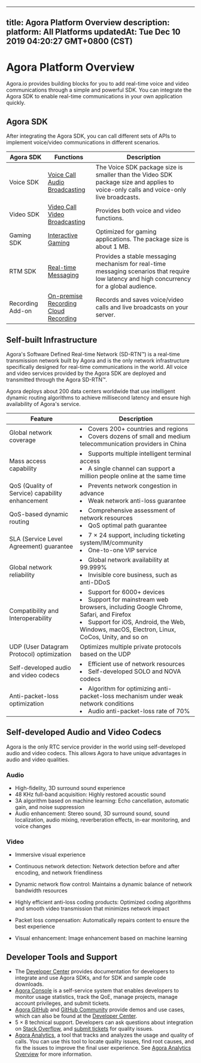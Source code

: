 
---
title: Agora Platform Overview
description: 
platform: All Platforms
updatedAt: Tue Dec 10 2019 04:20:27 GMT+0800 (CST)
---
# Agora Platform Overview
Agora.io provides building blocks for you to add real-time voice and video communications through a simple and powerful SDK. You can integrate the Agora SDK to enable real-time communications in your own application quickly.

## Agora SDK

After integrating the Agora SDK, you can call different sets of APIs to implement voice/video communications in different scenarios. 

| Agora SDK        | Functions                                                    | Description                                                  |
| ---------------- | ------------------------------------------------------------ | ------------------------------------------------------------ |
| Voice SDK        | [Voice Call](../../en/Voice/product_voice.md) <br>[Audio Broadcasting](../../en/Audio%20Broadcast/product_live_audio.md) | The Voice SDK package size is smaller than the Video SDK package size and applies to voice-only calls and voice-only live broadcasts. |
| Video SDK        | [Video Call](../../en/Video/product_video.md) <br>[Video Broadcasting](../../en/Interactive%20Broadcast/product_live.md) | Provides both voice and video functions.                     |
| Gaming SDK       | [Interactive Gaming](../../cn/Interactive%20Gaming/product_gaming.md) | Optimized for gaming applications. The package size is about 1 MB. |
| RTM SDK          | [Real-time Messaging](../../en/Real-time-Messaging/product_rtm.md)   | Provides a stable messaging mechanism for real-time messaging scenarios that require low latency and high concurrency for a global audience. |
| Recording Add-on | [On-premise Recording](../../en/Recording/product_recording.md)<br/>[Cloud Recording](../../en/cloud-recording/product_cloud_recording.md) | Records and saves voice/video calls and live broadcasts on your server. |

## Self-built Infrastructure

Agora's Software Defined Real-time Network (SD-RTN™) is a real-time transmission network built by Agora and is the only network infrastructure specifically designed for real-time communications in the world. All voice and video services provided by the Agora SDK are deployed and transmitted through the Agora SD-RTN™. 

Agora deploys about 200 data centers worldwide that use intelligent dynamic routing algorithms to achieve millisecond latency and ensure high availability of Agora's service.

| Feature                                         | Description                                                  |
| ----------------------------------------------- | ------------------------------------------------------------ |
| Global network coverage                         | <li>Covers 200+ countries and regions<li>Covers dozens of small and medium telecommunication providers in China |
| Mass access capability                          | <li>Supports multiple intelligent terminal access<li>A single channel can support a million people online at the same time |
| QoS (Quality of Service) capability enhancement | <li>Prevents network congestion in advance<li>Weak network anti-loss guarantee |
| QoS-based dynamic routing                       | <li>Comprehensive assessment of network resources<li>QoS optimal path guarantee |
| SLA (Service Level Agreement) guarantee         | <li>7 &times; 24 support, including ticketing system/IM/community<li>One-to-one VIP service |
| Global network reliability                      | <li>Global network availability at 99.999%<li>Invisible core business, such as anti-DDoS |
| Compatibility and Interoperability              | <li>Support for 6000+ devices <li> Support for mainstream web browsers, including Google Chrome, Safari, and Firefox<li>Support for iOS, Android, the Web, Windows, macOS, Electron, Linux, CoCos, Unity, and so on |
| UDP (User Datagram Protocol) optimization       | Optimizes multiple private protocols based on the UDP        |
| Self-developed audio and video codecs           | <li>Efficient use of network resources<li>Self-developed SOLO and NOVA codecs |
| Anti-packet-loss optimization                   | <li>Algorithm for optimizing anti-packet-loss mechanism under weak network conditions<li>Audio anti-packet-loss rate of 70% |

## Self-developed Audio and Video Codecs

Agora is the only RTC service provider in the world using self-developed audio and video codecs. This allows Agora to have unique advantages in audio and video qualities.

### Audio

- High-fidelity, 3D surround sound experience
- 48 KHz full-band acquisition: Highly restored acoustic sound
- 3A algorithm based on machine learning: Echo cancellation, automatic gain, and noise suppression
- Audio enhancement: Stereo sound, 3D surround sound, sound localization, audio mixing, reverberation effects, in-ear monitoring, and voice changes

### Video

- Immersive visual experience

- Continuous network detection: Network detection before and after encoding, and network friendliness
- Dynamic network flow control: Maintains a dynamic balance of network bandwidth resources
- Highly efficient anti-loss coding products: Optimized coding algorithms and smooth video transmission that minimizes network impact
- Packet loss compensation: Automatically repairs content to ensure the best experience
- Visual enhancement: Image enhancement based on machine learning

## Developer Tools and Support

- The [Developer Center](https://docs.agora.io/en) provides documentation for developers to integrate and use Agora SDKs, and for SDK and sample code downloads.
- [Agora Console](https://dashboard.agora.io/) is a self-service system that enables developers to monitor usage statistics, track the QoE, manage projects, manage account privileges, and submit tickets.
- [Agora GitHub](https://github.com/AgoraIO) and [GitHub Community](https://github.com/AgoraIO-Community) provide demos and use cases, which can also be found at the [Developer Center](https://docs.agora.io/en/Agora%20Platform/sampleapps).
- 5 &times; 8 technical support. Developers can ask questions about integration on [Stack Overflow](https://stackoverflow.com/questions/tagged/agora.io), and [submit tickets](https://dashboard.agora.io/show-ticket-submission) for quality issues.
-  [Agora Analytics](https://console.agora.io/analytics/call/search), a tool that tracks and analyzes the usage and quality of calls. You can use this tool to locate quality issues, find root causes, and fix the issues to improve the final user experience. See [Agora Analytics Overview](../../en/Agora%20Platform/aa_guide.md) for more information.
